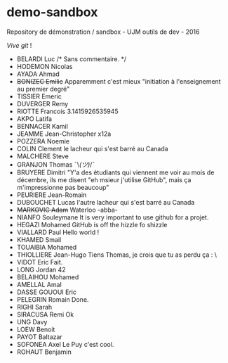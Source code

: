 # demo-sandbox
Repository de démonstration / sandbox - UJM outils de dev - 2016

_Vive git_ !

* BELARDI Luc		/* Sans commentaire. */
* HODEMON Nicolas
* AYADA Ahmad
* ~~BONIZEC Emilie~~	Apparemment c'est mieux "initiation à l'enseignement au premier degré" 
* TISSIER Emeric
* DUVERGER Remy
* RIOTTE Francois	3.1415926535945
* AKPO Latifa
* BENNACER Kamil
* JEAMME Jean-Christopher	x12a
* POZZERA Noemie
* COLIN Clement		le lacheur qui s'est barré au Canada
* MALCHERE Steve
* GRANJON Thomas        ¯\\_(ツ)_/¯
* BRUYERE Dimitri	"Y'a des étudiants qui viennent me voir au mois de décembre, ils me disent "eh msieur j'utilise GitHub", mais ça m'impressionne pas beaucoup"
* PEURIERE Jean-Romain
* DUBOUCHET Lucas	l'autre lacheur qui s'est barré au Canada
* ~~MARKOVIC Adam~~		Waterloo -abba-
* NIANFO Souleymane  It is very important to use github for a projet.
* HEGAZI Mohamed	GitHub is off the hizzle fo shizzle
* VIALLARD Paul       Hello world !
* KHAMED Smail
* TOUAIBIA Mohamed
* THIOLLIERE Jean-Hugo     Tiens Thomas, je crois que tu as perdu ça : \\
* VIDOT Eric            Fait.
* LONG Jordan	42
* BELAIHOU Mohamed
* AMELLAL Amal
* DASSE GOUOUI Eric
* PELEGRIN Romain	Done.
* RIGHI Sarah
* SIRACUSA Remi Ok
* UNG Davy
* LOEW Benoit
* PAYOT Baltazar
* SOFONEA Axel		Le Puy c'est cool.
* ROHAUT Benjamin
